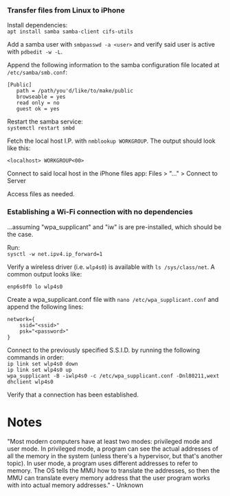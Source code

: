 ### Transfer files from Linux to iPhone
Install dependencies:\
`apt install samba samba-client cifs-utils`

Add a samba user with  `smbpasswd -a <user>` and verify said user is active with `pdbedit -w -L`.

Append the following information to the samba configuration file located at `/etc/samba/smb.conf`:
```
[Public]
   path = /path/you'd/like/to/make/public
   browseable = yes
   read only = no
   guest ok = yes
```
Restart the samba service:\
`systemctl restart smbd`

Fetch the local host I.P. with `nmblookup WORKGROUP`. The output should look like this:
```
<localhost> WORKGROUP<00>
```
Connect to said local host in the iPhone files app: Files > "..." > Connect to Server

Access files as needed.

### Establishing a Wi-Fi connection with no dependencies

...assuming "wpa_supplicant" and "iw" is are pre-installed, which should be the case.

Run:\
`sysctl -w net.ipv4.ip_forward=1`

Verify a wireless driver (i.e. `wlp4s0`) is available with `ls /sys/class/net`. A common output looks like:
```
enp6s0f0 lo wlp4s0
```
Create a wpa_supplicant.conf file with `nano /etc/wpa_supplicant.conf` and append the following lines:
```
network={
	ssid="<ssid>"
	psk="<password>"
}
```
Connect to the previously specified S.S.I.D. by running the following commands in order:\
`ip link set wlp4s0 down`\
`ip link set wlp4s0 up`\
`wpa_supplicant -B -iwlp4s0 -c /etc/wpa_supplicant.conf -Dnl80211,wext`\
`dhclient wlp4s0`

Verify that a connection has been established.

# Notes
"Most modern computers have at least two modes: privileged mode and user mode. In privileged mode, a program can see the actual addresses of all the memory in the system (unless there's a hypervisor, but that's another topic). In user mode, a program uses different addresses to refer to memory. The OS tells the MMU how to translate the addresses, so then the MMU can translate every memory address that the user program works with into actual memory addresses." - Unknown
